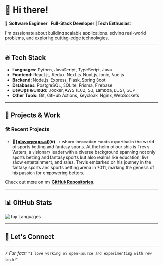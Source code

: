 

<!--
**arcmentor/arcmentor** is a ✨ _special_ ✨ repository because its `README.md` (this file) appears on your GitHub profile.

Here are some ideas to get you started:

- 🔭 I’m currently working on ...
- 🌱 I’m currently learning ...
- 👯 I’m looking to collaborate on ...
- 🤔 I’m looking for help with ...
- 💬 Ask me about ...
- 📫 How to reach me: ...
- 😄 Pronouns: ...
- ⚡ Fun fact: ...
-->
# 👋 Hi there!

🚀 **Software Engineer | Full-Stack Developer | Tech Enthusiast**  

I'm passionate about building scalable applications, solving real-world problems, and exploring cutting-edge technologies.

---

## 🔥 **Tech Stack**
- **Languages:** Python, JavaScript, TypeScript, Java  
- **Frontend:** React.js, Redux, Next.js, Nuxt.js, Ionic, Vue.js  
- **Backend:** Node.js, Express, Flask, Spring Boot  
- **Databases:** PostgreSQL, SQLite, Prisma, Firebase  
- **DevOps & Cloud:** Docker, AWS (EC2, S3, Lambda, ECS), GCP  
- **Other Tools:** Git, GitHub Actions, Keycloak, Nginx, WebSockets  

---

## 📌 **Projects & Work**
### 🛠️ Recent Projects
- **🚀 [[playerprops.ai](https://playerprops.ai/)](#)** → where innovation meets expertise in the world of sports betting and fantasy sports. At the helm of our ship is Trevis Waters, a visionary leader with a diverse background spanning not only sports betting and fantasy sports but also realms like education, live show entertainment, and sales. Trevis embarked on his journey in the fantasy sports and sports betting arena in 2011, marking the genesis of his passion for empowering bettors.


Check out more on my **[GitHub Repositories](https://github.com/arcmentor?tab=repositories)**.

---

## 📊 **GitHub Stats**
![Top Languages](https://github-readme-stats.vercel.app/api/top-langs/?username=arcmentor&layout=compact&theme=react)

---

## 💬 **Let's Connect**

---

⚡ *Fun fact:* `"I love working on open-source and experimenting with new tech!"`  

